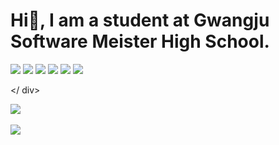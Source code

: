 # Hi👋, I am a student at Gwangju Software Meister High School.

<div>  
  <img src="https://img.shields.io/badge/C-A8B9CC?style=flat&logo=C&logoColor=white"/>
  <img src="https://img.shields.io/badge/HTML5-E34F26?style=flat&logo=HTML5&logoColor=white"/>
  <img src="https://img.shields.io/badge/CSS3-1572B6?style=flat&logo=CSS3&logoColor=white"/>
  <img src="https://img.shields.io/badge/JavaScript-F7DF1E?style=flat&logo=JavaScript&logoColor=white"/>
  <img src="https://img.shields.io/badge/React-61DAFB?style=flat&logo=React&logoColor=white"/>
  <img src="https://img.shields.io/badge/TypeScript-3178C6?style=flat&logo=TypeScript&logoColor=white"/>
  
  
</ div>

<img src="https://github-readme-stats.vercel.app/api/top-langs/?username=TaerangLee&layout=compact"><br><br>
<img src="https://github-readme-stats.vercel.app/api?username=TaerangLee&show_icons=true">

